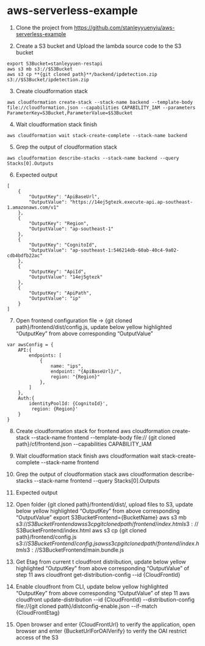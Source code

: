 # aws-serverless-example

1.	Clone the project from https://github.com/stanleyyuenyiu/aws-serverless-example

2.	Create a S3 bucket and Upload the lambda source code to the S3 bucket
```export AWS_DEFAULT_REGION=ap-southeast-1
export S3Bucket=stanleyyuen-restapi
aws s3 mb s3://$S3Bucket
aws s3 cp **{git cloned path}**/backend/ipdetection.zip s3://$S3Bucket/ipdetection.zip
```
3.	Create cloudformation stack
```
aws cloudformation create-stack --stack-name backend --template-body file://cloudformation.json --capabilities CAPABILITY_IAM --parameters ParameterKey=S3Bucket,ParameterValue=$S3Bucket
```
4.	Wait cloudformation stack finish
```
aws cloudformation wait stack-create-complete --stack-name backend
```
5.	Grep the output of cloudformation stack
```
aws cloudformation describe-stacks --stack-name backend --query Stacks[0].Outputs
```
6.	Expected output
```
[
    {
        "OutputKey": "ApiBaseUrl",
        "OutputValue": "https://14ej5gtezk.execute-api.ap-southeast-1.amazonaws.com/v1"
    },
    {
        "OutputKey": "Region",
        "OutputValue": "ap-southeast-1"
    },
    {
        "OutputKey": "CognitoId",
        "OutputValue": "ap-southeast-1:546214db-60ab-40c4-9a02-cdb4bdfb22ac"
    },
    {
        "OutputKey": "ApiId",
        "OutputValue": "14ej5gtezk"
    },
    {
        "OutputKey": "ApiPath",
        "OutputValue": "ip"
    }
]
```
7.	Open frontend configuration file -> {git cloned path}/frontend/dist/config.js, update below yellow  highlighted “OutputKey” from above corresponding “OutputValue”
```
var awsConfig = {
	API:{
		endpoints: [
            {
                name: "ips",
                endpoint: "{ApiBaseUrl}/",
                region: "{Region}"
            },
        ]
	},
	Auth:{
		identityPoolId: {CognitoId}', 
         region: {Region}'
	}
}
```
8.	Create cloudformation stack for frontend
aws cloudformation create-stack --stack-name frontend --template-body file:// {git cloned path}/cf/frontend.json --capabilities CAPABILITY_IAM 

9.	Wait cloudformation stack finish
aws cloudformation wait stack-create-complete --stack-name frontend

10.	Grep the output of cloudformation stack
aws cloudformation describe-stacks --stack-name frontend --query Stacks[0].Outputs

11.	Expected output


12.	Open folder {git cloned path}/frontend/dist/, upload files to S3, update below yellow highlighted “OutputKey” from above corresponding “OutputValue”
export S3BucketFrontend={BucketName}
aws s3 mb s3://$S3BucketFrontend
aws s3 cp {git cloned path}/frontend/index.html s3://$S3BucketFrontend/index.html
aws s3 cp {git cloned path}/frontend/config.js s3://$S3BucketFrontend/config.js
aws s3 cp {git cloned path}/frontend/index.html s3://$S3BucketFrontend/main.bundle.js

13.	Get Etag from current t cloudfront distribution, update below yellow highlighted “OutputKey” from above corresponding “OutputValue” of step 11
aws cloudfront get-distribution-config --id {CloudFrontId}

14.	Enable cloudfront from CLI, update below yellow highlighted “OutputKey” from above corresponding “OutputValue” of step 11
aws cloudfront update-distribution --id {CloudFrontId} --distribution-config file://{git cloned path}/distconfig-enable.json --if-match {CloudFrontEtag}

15.	Open browser and enter {CloudFrontUrl} to verify the application, open browser and enter {BucketUrlForOAIVerify} to verify the OAI restrict access of the S3
